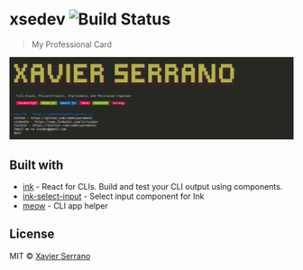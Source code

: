 # xsedev ![Build Status](https://travis-ci.org/Zombispormedio/xsedev.svg?branch=master)

> My Professional Card

<img src="screenshot.png" width="752">

## Built with

- [ink](https://github.com/vadimdemedes/ink) - React for CLIs. Build and test your CLI output using components.
- [ink-select-input](https://github.com/vadimdemedes/ink-select-input) - Select input component for Ink
- [meow](https://github.com/sindresorhus/meow) - CLI app helper

## License

MIT © [Xavier Serrano](https://zombispormedio.github.io)
